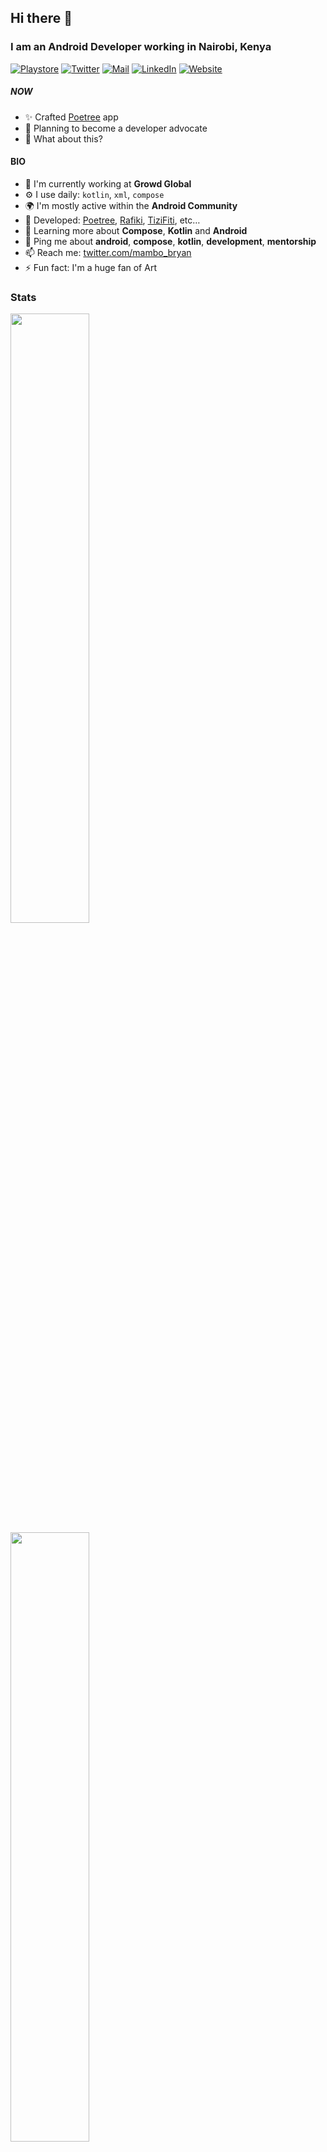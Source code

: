 ## Hi there 👋

### I am an Android Developer working in Nairobi, Kenya

<a href="https://play.google.com/store/apps/dev?id=8450412690523747849" target="_blank">![Playstore](https://img.shields.io/badge/Playstore-APPs-Green?style=for-the-badge&logo=google-play)</a> <a href="https://twitter.com/mambo_bryan" target="_blank">![Twitter](https://img.shields.io/badge/Twitter-DM-blue?style=for-the-badge&logo=twitter)</a> <a href="mailto:mambobryan@gmail.com" target="_blank">![Mail](https://img.shields.io/badge/GMAIL-INBOX-red?style=for-the-badge&logo=gmail)</a> <a href="https://linkedin.com/in/mambo-bryan/" target="_blank">![LinkedIn](https://img.shields.io/badge/LinkedIn-Resume-orange?style=for-the-badge&logo=linkedin)</a>  <a href="https://mambo-d781f.web.app/" target="_blank">![Website](https://img.shields.io/badge/Website-portfolio-blueviolet?style=for-the-badge)
</a>

##### NOW

- ✨ Crafted [Poetree](https://github.com/MamboBryan/poetree) app
- 🎉 Planning to become a developer advocate
- 🥝 What about this?

#### BIO

- 🏢 I'm currently working at **Growd Global**
- ⚙️ I use daily: `kotlin`, `xml`, `compose`
- 🌍 I'm mostly active within the **Android Community**
- 💅 Developed: [Poetree](https://play.google.com/store/apps/details?id=com.mambo.poetree), [Rafiki](https://play.google.com/store/apps/details?id=com.mambo.rafiki), [TiziFiti](https://fitness-abc4c.web.app/), etc…
- 🌱 Learning more about **Compose**, **Kotlin** and **Android**
- 💬 Ping me about **android**, **compose**, **kotlin**, **development**, **mentorship**
- 📫 Reach me: [twitter.com/mambo_bryan](https://twitter.com/mambo_bryan)
- ⚡️ Fun fact: I'm a huge fan of Art

### Stats

<img height="50%" width="auto" src ="https://github-readme-stats.vercel.app/api?username=MamboBryan&show_icons=true&count_private=true&theme=darcula&hide_border=true&hide=issues,contribs&bg_color=00000000"> <img height="50%" width="auto" src ="https://github-readme-streak-stats.herokuapp.com?user=MamboBryan&theme=darcula&hide_border=true&background=FFFFFF00">

<img align="center" height="50%" width="350" src ="https://github-readme-stats.vercel.app/api/top-langs/?username=MamboBryan&layout=compact&hide_border=true&theme=darcula&bg_color=00000000&langs_count=6&hide=jupyter%20notebook,tex,css,php">
